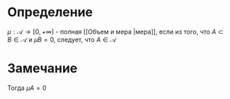 # Определение
$\mu: \mathcal{A} \to [0, +\infty]$ - полная [[Объем и мера |мера]], если из того, что $A \subset B \in \mathcal{A}$ и $\mu B = 0$, следует, что $A \in \mathcal{A}$
# Замечание
Тогда $\mu A = 0$ 